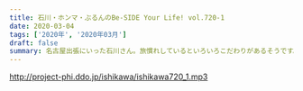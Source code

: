```yaml
---
title: 石川・ホンマ・ぶるんのBe-SIDE Your Life! vol.720-1
date: 2020-03-04
tags: ['2020年', '2020年03月']
draft: false
summary: 名古屋出張にいった石川さん。旅慣れしているといろいろこだわりがあるそうです。
---
```


http://project-phi.ddo.jp/ishikawa/ishikawa720_1.mp3
